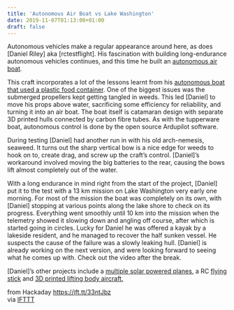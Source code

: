 ```yaml
---
title: 'Autonomous Air Boat vs Lake Washington'
date: 2019-11-07T01:13:00+01:00
draft: false
---
```


Autonomous vehicles make a regular appearance around here, as does \[Daniel Riley\] aka \[rctestflight\]. His fascination with building long-endurance autonomous vehicles continues, and this time he built an [autonomous air boat](https://www.youtube.com/watch?v=msrbfZhuWuE).

This craft incorporates a lot of the lessons learnt from his [autonomous boat that used a plastic food container](https://hackaday.com/2019/08/18/ardurover-boat-uses-to-float/). One of the biggest issues was the submerged propellers kept getting tangled in weeds. This led \[Daniel\] to move his props above water, sacrificing some efficiency for reliability, and turning it into an air boat. The boat itself is catamaran design with separate 3D printed hulls connected by carbon fibre tubes. As with the tupperware boat, autonomous control is done by the open source Ardupilot software.

During testing \[Daniel\] had another run in with his old arch-nemesis, seaweed. It turns out the sharp vertical bow is a nice edge for weeds to hook on to, create drag, and screw up the craft’s control. \[Daniel\]’s workaround involved moving the big batteries to the rear, causing the bows lift almost completely out of the water.

With a long endurance in mind right from the start of the project, \[Daniel\] put it to the test with a 13 km mission on Lake Washington very early one morning. For most of the mission the boat was completely on its own, with \[Daniel\] stopping at various points along the lake shore to check on its progress. Everything went smoothly until 10 km into the mission when the telemetry showed it slowing down and angling off course, after which is started going in circles. Lucky for Daniel he was offered a kayak by a lakeside resident, and he managed to recover the half sunken vessel. He suspects the cause of the failure was a slowly leaking hull. \[Daniel\] is already working on the next version, and were looking forward to seeing what he comes up with. Check out the video after the break.

\[Daniel\]’s other projects include a [multiple solar powered planes](https://hackaday.com/2019/10/09/soaring-with-the-sun-4-years-of-solar-rc-planes/), a RC [flying stick](https://hackaday.com/2019/04/29/flying-sticks-are-now-a-thing/) and [3D printed lifting body aircraft.](https://hackaday.com/2019/04/29/3d-printing-a-lifting-body-aircraft/)

  
  
from Hackaday https://ift.tt/33ntJbz  
via [IFTTT](https://ifttt.com/?ref=da&site=blogger)